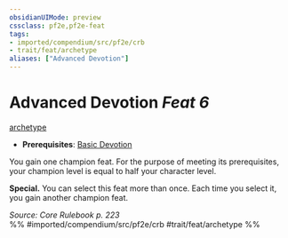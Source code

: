 ```yaml
---
obsidianUIMode: preview
cssclass: pf2e,pf2e-feat
tags:
- imported/compendium/src/pf2e/crb
- trait/feat/archetype
aliases: ["Advanced Devotion"]
---
```

# Advanced Devotion  *Feat 6*  
[archetype](archetype.md)  

- **Prerequisites**: [Basic Devotion](basic-devotion.md)

You gain one champion feat. For the purpose of meeting its prerequisites, your champion level is equal to half your character level.

**Special.** You can select this feat more than once. Each time you select it, you gain another champion feat.

*Source: Core Rulebook p. 223*  
%% #imported/compendium/src/pf2e/crb #trait/feat/archetype %%